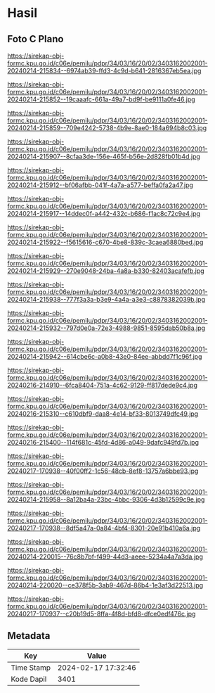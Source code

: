# Hasil

## Foto C Plano

https://sirekap-obj-formc.kpu.go.id/c06e/pemilu/pdpr/34/03/16/20/02/3403162002001-20240214-215834--6974ab39-ffd3-4c9d-b641-2816367eb5ea.jpg

https://sirekap-obj-formc.kpu.go.id/c06e/pemilu/pdpr/34/03/16/20/02/3403162002001-20240214-215852--19caaafc-661a-49a7-bd9f-be9111a0fe46.jpg

https://sirekap-obj-formc.kpu.go.id/c06e/pemilu/pdpr/34/03/16/20/02/3403162002001-20240214-215859--709e4242-5738-4b9e-8ae0-184a694b8c03.jpg

https://sirekap-obj-formc.kpu.go.id/c06e/pemilu/pdpr/34/03/16/20/02/3403162002001-20240214-215907--8cfaa3de-156e-465f-b56e-2d828fb01b4d.jpg

https://sirekap-obj-formc.kpu.go.id/c06e/pemilu/pdpr/34/03/16/20/02/3403162002001-20240214-215912--bf06afbb-041f-4a7a-a577-beffa0fa2a47.jpg

https://sirekap-obj-formc.kpu.go.id/c06e/pemilu/pdpr/34/03/16/20/02/3403162002001-20240214-215917--14ddec0f-a442-432c-b686-f1ac8c72c9e4.jpg

https://sirekap-obj-formc.kpu.go.id/c06e/pemilu/pdpr/34/03/16/20/02/3403162002001-20240214-215922--f5615616-c670-4be8-839c-3caea6880bed.jpg

https://sirekap-obj-formc.kpu.go.id/c06e/pemilu/pdpr/34/03/16/20/02/3403162002001-20240214-215929--270e9048-24ba-4a8a-b330-82403acafefb.jpg

https://sirekap-obj-formc.kpu.go.id/c06e/pemilu/pdpr/34/03/16/20/02/3403162002001-20240214-215938--777f3a3a-b3e9-4a4a-a3e3-c8878382039b.jpg

https://sirekap-obj-formc.kpu.go.id/c06e/pemilu/pdpr/34/03/16/20/02/3403162002001-20240214-215932--797d0e0a-72e3-4988-9851-8595dab50b8a.jpg

https://sirekap-obj-formc.kpu.go.id/c06e/pemilu/pdpr/34/03/16/20/02/3403162002001-20240214-215942--614cbe6c-a0b8-43e0-84ee-abbdd7f1c96f.jpg

https://sirekap-obj-formc.kpu.go.id/c06e/pemilu/pdpr/34/03/16/20/02/3403162002001-20240216-214910--6fca8404-751a-4c62-9129-ff817dede9c4.jpg

https://sirekap-obj-formc.kpu.go.id/c06e/pemilu/pdpr/34/03/16/20/02/3403162002001-20240216-215310--c610dbf9-daa8-4e14-bf33-8013749dfc49.jpg

https://sirekap-obj-formc.kpu.go.id/c06e/pemilu/pdpr/34/03/16/20/02/3403162002001-20240216-215400--114f681c-45fd-4d86-a049-9dafc949fd7b.jpg

https://sirekap-obj-formc.kpu.go.id/c06e/pemilu/pdpr/34/03/16/20/02/3403162002001-20240217-170938--40f00ff2-1c56-48cb-8ef8-13757a6bbe93.jpg

https://sirekap-obj-formc.kpu.go.id/c06e/pemilu/pdpr/34/03/16/20/02/3403162002001-20240214-215958--8a12ba4a-23bc-4bbc-9306-4d3b12599c9e.jpg

https://sirekap-obj-formc.kpu.go.id/c06e/pemilu/pdpr/34/03/16/20/02/3403162002001-20240217-170938--8df5a47a-0a84-4bf4-8301-20e91b410a6a.jpg

https://sirekap-obj-formc.kpu.go.id/c06e/pemilu/pdpr/34/03/16/20/02/3403162002001-20240214-220015--76c8b7bf-f499-44d3-aeee-5234a4a7a3da.jpg

https://sirekap-obj-formc.kpu.go.id/c06e/pemilu/pdpr/34/03/16/20/02/3403162002001-20240214-220020--ce378f5b-3ab9-467d-86b4-1e3af3d22513.jpg

https://sirekap-obj-formc.kpu.go.id/c06e/pemilu/pdpr/34/03/16/20/02/3403162002001-20240217-170937--c20b19d5-8ffa-4f8d-bfd8-dfce0edf476c.jpg


## Metadata

| Key        | Value               |
| ---------- | ------------------- |
| Time Stamp | 2024-02-17 17:32:46 |
| Kode Dapil | 3401                |



